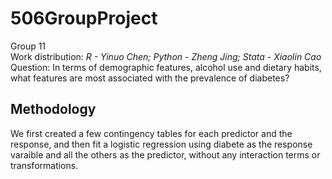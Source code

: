 # 506GroupProject
Group 11 <br />
Work distribution: *R - Yinuo Chen; Python - Zheng Jing; Stata - Xiaolin Cao* <br />
Question: In terms of demographic features, alcohol use and dietary habits, what features are most associated with the prevalence of diabetes? <br />
## Methodology
We first created a few contingency tables for each predictor and the response, and then fit a logistic regression using diabete as the response varaible and all the others as the predictor, without any interaction terms or transformations. 
